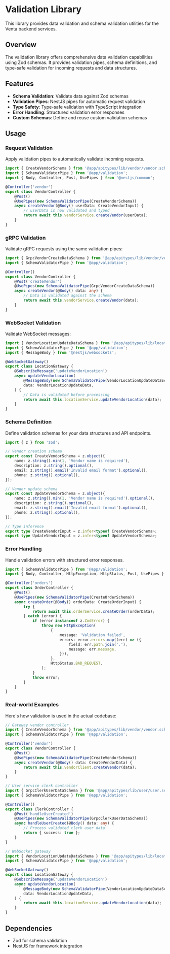 # Validation Library

This library provides data validation and schema validation utilities for the Venta backend services.

## Overview

The validation library offers comprehensive data validation capabilities using Zod schemas. It provides validation pipes, schema definitions, and type-safe validation for incoming requests and data structures.

## Features

- **Schema Validation**: Validate data against Zod schemas
- **Validation Pipes**: NestJS pipes for automatic request validation
- **Type Safety**: Type-safe validation with TypeScript integration
- **Error Handling**: Structured validation error responses
- **Custom Schemas**: Define and reuse custom validation schemas

## Usage

### Request Validation

Apply validation pipes to automatically validate incoming requests.

```typescript
import { CreateVendorSchema } from '@app/apitypes/lib/vendor/vendor.schemas';
import { SchemaValidatorPipe } from '@app/validation';
import { Body, Controller, Post, UsePipes } from '@nestjs/common';

@Controller('vendor')
export class VendorController {
	@Post()
	@UsePipes(new SchemaValidatorPipe(CreateVendorSchema))
	async createVendor(@Body() userData: CreateVendorInput) {
		// userData is now validated and typed
		return await this.vendorService.createVendor(userData);
	}
}
```

### gRPC Validation

Validate gRPC requests using the same validation pipes:

```typescript
import { GrpcVendorCreateDataSchema } from '@app/apitypes/lib/vendor/vendor.schemas';
import { SchemaValidatorPipe } from '@app/validation';

@Controller()
export class VendorController {
	@Post('createVendor')
	@UsePipes(new SchemaValidatorPipe(GrpcVendorCreateDataSchema))
	async createVendor(@Body() data: any) {
		// Data is validated against the schema
		return await this.vendorService.createVendor(data);
	}
}
```

### WebSocket Validation

Validate WebSocket messages:

```typescript
import { VendorLocationUpdateDataSchema } from '@app/apitypes/lib/location/location.schemas';
import { SchemaValidatorPipe } from '@app/validation';
import { MessageBody } from '@nestjs/websockets';

@WebSocketGateway()
export class LocationGateway {
	@SubscribeMessage('updateVendorLocation')
	async updateVendorLocation(
		@MessageBody(new SchemaValidatorPipe(VendorLocationUpdateDataSchema))
		data: VendorLocationUpdateData,
	) {
		// Data is validated before processing
		return await this.locationService.updateVendorLocation(data);
	}
}
```

### Schema Definition

Define validation schemas for your data structures and API endpoints.

```typescript
import { z } from 'zod';

// Vendor creation schema
export const CreateVendorSchema = z.object({
	name: z.string().min(1, 'Vendor name is required'),
	description: z.string().optional(),
	email: z.string().email('Invalid email format').optional(),
	phone: z.string().optional(),
});

// Vendor update schema
export const UpdateVendorSchema = z.object({
	name: z.string().min(1, 'Vendor name is required').optional(),
	description: z.string().optional(),
	email: z.string().email('Invalid email format').optional(),
	phone: z.string().optional(),
});

// Type inference
export type CreateVendorInput = z.infer<typeof CreateVendorSchema>;
export type UpdateVendorInput = z.infer<typeof UpdateVendorSchema>;
```

### Error Handling

Handle validation errors with structured error responses.

```typescript
import { SchemaValidatorPipe } from '@app/validation';
import { Body, Controller, HttpException, HttpStatus, Post, UsePipes } from '@nestjs/common';

@Controller('orders')
export class OrderController {
	@Post()
	@UsePipes(new SchemaValidatorPipe(CreateOrderSchema))
	async createOrder(@Body() orderData: CreateOrderInput) {
		try {
			return await this.orderService.createOrder(orderData);
		} catch (error) {
			if (error instanceof z.ZodError) {
				throw new HttpException(
					{
						message: 'Validation failed',
						errors: error.errors.map((err) => ({
							field: err.path.join('.'),
							message: err.message,
						})),
					},
					HttpStatus.BAD_REQUEST,
				);
			}
			throw error;
		}
	}
}
```

### Real-world Examples

Here's how validation is used in the actual codebase:

```typescript
// Gateway vendor controller
import { CreateVendorSchema } from '@app/apitypes/lib/vendor/vendor.schemas';
import { SchemaValidatorPipe } from '@app/validation';

@Controller('vendor')
export class VendorController {
	@Post()
	@UsePipes(new SchemaValidatorPipe(CreateVendorSchema))
	async createVendor(@Body() data: CreateVendorData) {
		return await this.vendorClient.createVendor(data);
	}
}
```

```typescript
// User service clerk controller
import { GrpcClerkUserDataSchema } from '@app/apitypes/lib/user/user.schemas';
import { SchemaValidatorPipe } from '@app/validation';

@Controller()
export class ClerkController {
	@Post('handleUserCreated')
	@UsePipes(new SchemaValidatorPipe(GrpcClerkUserDataSchema))
	async handleUserCreated(@Body() data: any) {
		// Process validated clerk user data
		return { success: true };
	}
}
```

```typescript
// WebSocket gateway
import { VendorLocationUpdateDataSchema } from '@app/apitypes/lib/location/location.schemas';
import { SchemaValidatorPipe } from '@app/validation';

@WebSocketGateway()
export class LocationGateway {
	@SubscribeMessage('updateVendorLocation')
	async updateVendorLocation(
		@MessageBody(new SchemaValidatorPipe(VendorLocationUpdateDataSchema))
		data: VendorLocationUpdateData,
	) {
		return await this.locationService.updateVendorLocation(data);
	}
}
```

## Dependencies

- Zod for schema validation
- NestJS for framework integration
